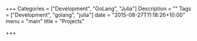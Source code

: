 +++
Categories = ["Development", "GoLang", "Julia"]
Description = ""
Tags = ["Development", "golang", "julia"]
date = "2015-08-27T11:18:26+10:00"
menu = "main"
title = "Projects"

+++

